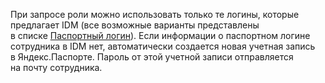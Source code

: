 
При запросе роли можно использовать только те логины, которые предлагает IDM (все возможные варианты представлены в списке [Паспортный логин](../../../entities/passport-login.md)). Если информации о паспортном логине сотрудника в IDM нет, автоматически создается новая учетная запись в Яндекс.Паспорте. Пароль от этой учетной записи отправляется на почту сотрудника.
